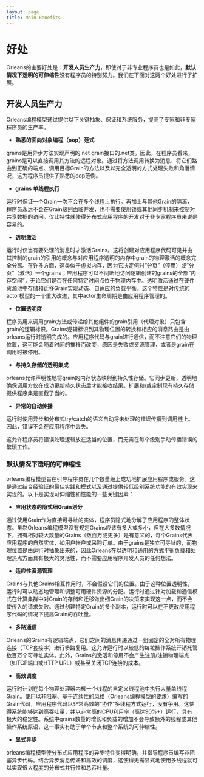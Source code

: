 ```yaml
---
layout: page
title: Main Benefits
---
```


# 好处

Orleans的主要好处是：**开发人员生产力**，即使对于非专业程序员也是如此，**默认情况下透明的可伸缩性**没有程序员的特别努力。我们在下面对这两个好处进行了扩展。

## 开发人员生产力

Orleans编程模型通过提供以下关键抽象、保证和系统服务，提高了专家和非专家程序员的生产率。

-   **熟悉的面向对象编程（oop）范式**

grains是用异步方法实现声明的.net grain接口的.net类。因此，在程序员看来，grains是可以直接调用其方法的远程对象。通过将方法调用转换为消息、将它们路由到正确的端点、调用目标Grain的方法以及以完全透明的方式处理失败和角落情况，这为程序员提供了熟悉的oop范例。

-   **grains 单线程执行**

运行时保证一个Grain一次不会在多个线程上执行。再加上与其他Grain的隔离，程序员永远不会在Grain级别面临并发，也不需要使用锁或其他同步机制来控制对共享数据的访问。仅此特性就使得分布式应用程序的开发对于非专家程序员来说是容易的。

-   **透明激活**

运行时仅当有要处理的消息时才激活Grains。这将创建对应用程序代码可见并由其控制的grain的引用的概念与对应用程序透明的内存中grain的物理激活的概念完全分离。在许多方面，这类似于虚拟内存，因为它决定何时“分页”（停用）或“分页”（激活）一个grains；应用程序可以不间断地访问逻辑创建的grains的全部“内存空间”，无论它们是否在任何特定时间点位于物理内存中。透明激活通过在硬件资源池中存储和迁移Grain实现动态、自适应的负载平衡。这个特性是对传统的actor模型的一个重大改进，其中actor生命周期是由应用程序管理的。

-   **位置透明度**

程序员用来调用grain方法或传递给其他组件的grain引用（代理对象）只包含grain的逻辑标识。Grains逻辑标识到其物理位置的转换和相应的消息路由是由orleans运行时透明完成的。应用程序代码与grain进行通信，而不注意它们的物理位置，这可能会随着时间的推移而改变，原因是失败或资源管理，或者是grain在调用时被停用。

-   **与持久存储的透明集成**

orleans允许声明性地将grain的内存状态映射到持久性存储。它同步更新，透明地确保调用方仅在成功更新持久状态后才能接收结果。扩展和/或定制现有持久存储提供程序集是直截了当的。

-   **异常的自动传播**

运行时使用异步和分布式try/catch的语义自动将未处理的错误传播到调用链上。因此，错误不会在应用程序中丢失。

这允许程序员将错误处理逻辑放在适当的位置，而无需在每个级别手动传播错误的繁琐工作。

### 默认情况下透明的可伸缩性

orleans编程模型旨在引导程序员在几个数量级上成功地扩展应用程序或服务。这是通过结合经验证的最佳实践和模式以及通过提供较低级别系统功能的有效实现来实现的。以下是实现可伸缩性和性能的一些关键因素：

-   **应用状态的隐式细Grain划分**

通过使用Grain作为直接可寻址的实体，程序员隐式地分解了应用程序的整体状态。虽然Orleans编程模型没有规定Grains应该有多大或多小，但在大多数情况下，拥有相对较大数量的Grains（数百万或更多）是有意义的，每个Grains代表应用程序的自然实体，如用户帐户或采购订单。由于grains是独立可寻址的，而物理位置是由运行时抽象出来的，因此Orleans在以透明和通用的方式平衡负载和处理热点方面具有极大的灵活性，而不需要应用程序开发人员的任何想法。

-   **适应性资源管理**

Grains与其他Grains相互作用时，不会假设它们的位置。由于这种位置透明性，运行时可以动态地管理和调整可用硬件资源的分配。运行时通过针对加载和通信模式在计算集群中对Grain的存储和迁移做出细Grain的决策来实现这一点，而不会使传入的请求失败。通过创建特定Grain的多个副本，运行时可以在不更改应用程序代码的情况下提高Grain的吞吐量。

-   **多路通信**

Orleans的Grains有逻辑端点，它们之间的消息传递通过一组固定的全对所有物理连接（TCP套接字）进行多路复用。这允许运行时以较低的每粒操作系统开销托管数百万个可寻址实体。此外，Grains的激活和停用不会产生注册/注销物理端点（如TCP端口或HTTP URL）或甚至关闭TCP连接的成本。

-   **高效调度**

运行时计划在每个物理处理器内核一个线程的自定义线程池中执行大量单线程Grain。使用以非阻塞、基于连续性的风格（Orleans编程模型的要求）编写的Grain代码，应用程序代码以非常高效的“协作”多线程方式运行，没有争用。这使得系统能够达到高吞吐量，并以非常高的CPU利用率（高达90%+）运行，具有极大的稳定性。系统中grains数量的增长和负载的增加不会导致额外的线程或其他操作系统原语，这一事实有助于单个节点和整个系统的可伸缩性。

-   **显式异步**

orleans编程模型使分布式应用程序的异步特性变得明确，并指导程序员编写非阻塞异步代码。结合异步消息传递和高效的调度，这使得无需显式地使用多线程就可以实现很大程度的分布式并行性和总吞吐量。
